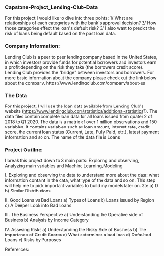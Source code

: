 ### Capstone-Project_Lending-Club-Data
For this project I would like to dive into three points:
1/ What are relationships of each categories with the bank's approval decision? 
2/ How those categories effect the loan's default risk?
3/ I also want to predict the risk of loans being default based on the past loan data. 

### Company Information:
Lending Club is a peer to peer lending company based in the United States, in which investors provide funds for potential borrowers and investors earn a profit depending on the risk they take (the borrowers credit score). Lending Club provides the "bridge" between investors and borrowers. For more basic information about the company please check out the link below about the company.
<https://www.lendingclub.com/company/about-us>

### The Data
For this project, I will use the loan data available from Lending Club's website (https://www.lendingclub.com/statistics/additional-statistics?).
The data files contain complete loan data for all loans issued from quater 2 of 2018 to Q1 2020. The data is a matrix of over 1 million observations and 150 variables. It contains variables such as loan amount, interest rate, credit score, the current loan status (Current, Late, Fully Paid, etc.), latest payment information and so on. The name of the data file is Loans

### Project Outline: 
I break this project down to 3 main parts: Exploring and observing, Analyzing main variables and Machine Learning_Modeling

I. Exploring and observing the data to understand more about the data: what information containt in the data, what type of the data and so on. This step will help me to pick important variables to build my models later on. Ste
a) D
b) Similar Distributions


II. Good Loans vs Bad Loans
a) Types of Loans
b) Loans issued by Region
c) A Deeper Look into Bad Loans


III. The Business Perspective
a) Understanding the Operative side of Business
b) Analysis by Income Category


IV. Assesing Risks
a) Understanding the Risky Side of Business
b) The importance of Credit Scores
c) What determines a bad loan
d) Defaulted Loans e) Risks by Purposes

References:
